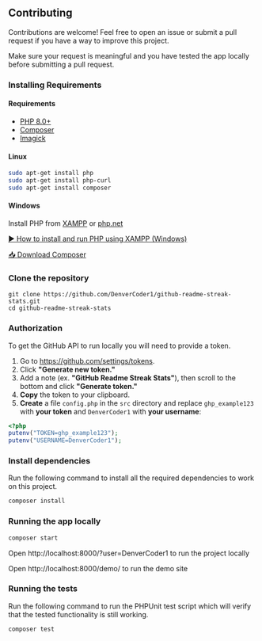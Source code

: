 ## Contributing

Contributions are welcome! Feel free to open an issue or submit a pull request if you have a way to improve this project.

Make sure your request is meaningful and you have tested the app locally before submitting a pull request.


### Installing Requirements

#### Requirements

* [PHP 8.0+](https://www.apachefriends.org/index.html)
* [Composer](https://getcomposer.org)
* [Imagick](https://www.php.net/imagick)

#### Linux

```bash
sudo apt-get install php
sudo apt-get install php-curl
sudo apt-get install composer
```

#### Windows

Install PHP from [XAMPP](https://www.apachefriends.org/index.html) or [php.net](https://windows.php.net/download)

[▶ How to install and run PHP using XAMPP (Windows)](https://www.youtube.com/watch?v=K-qXW9ymeYQ)

[📥 Download Composer](https://getcomposer.org/download/)

### Clone the repository

```
git clone https://github.com/DenverCoder1/github-readme-streak-stats.git
cd github-readme-streak-stats
```

### Authorization

To get the GitHub API to run locally you will need to provide a token.

1. Go to https://github.com/settings/tokens.
2. Click **"Generate new token."**
3. Add a note (ex. **"GitHub Readme Streak Stats"**), then scroll to the bottom and click **"Generate token."**
4. **Copy** the token to your clipboard.
5. **Create** a file `config.php` in the `src` directory and replace `ghp_example123` with **your token** and `DenverCoder1` with **your username**:

```php
<?php
putenv("TOKEN=ghp_example123");
putenv("USERNAME=DenverCoder1");
```

### Install dependencies
Run the following command to install all the required dependencies to work on this project.

```bash
composer install
```

### Running the app locally

```bash
composer start
```

Open http://localhost:8000/?user=DenverCoder1 to run the project locally

Open http://localhost:8000/demo/ to run the demo site

### Running the tests

Run the following command to run the PHPUnit test script which will verify that the tested functionality is still working.

```bash
composer test
```
